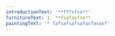 ```yaml
---
introductionText: '**fffsfsa**'
furnitureText: 1. **fsafasfsa**
paintingText: '* fafsafsafsafasfasasf'
---
```



